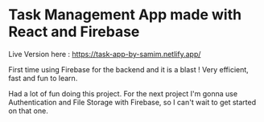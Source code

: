 # Task Management App made with React and Firebase


Live Version here :
https://task-app-by-samim.netlify.app/

First time using Firebase for the backend and it is a blast ! Very efficient, fast and fun to learn.

Had a lot of fun doing this project.
For the next project I'm gonna use Authentication and File Storage with Firebase, so I can't wait to get started on that one.



